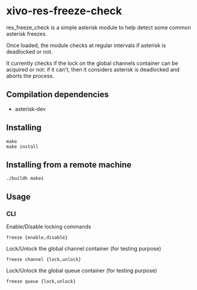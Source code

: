 # xivo-res-freeze-check

res_freeze_check is a simple asterisk module to help detect some common asterisk
freezes.

Once loaded, the module checks at regular intervals if asterisk is deadlocked or not.

It currently checks if the lock on the global channels container can be
acquired or not: if it can't, then it considers asterisk is deadlocked and aborts
the process.

## Compilation dependencies

* asterisk-dev

## Installing

```
make
make install
```

## Installing from a remote machine

```
./buildh makei
```

## Usage

### CLI

Enable/Disable locking commands

```
freeze {enable,disable}
```

Lock/Unlock the global channel container (for testing purpose)

```
freeze channel {lock,unlock}
```

Lock/Unlock the global queue container (for testing purpose)

```
freeze queue {lock,unlock}
```
